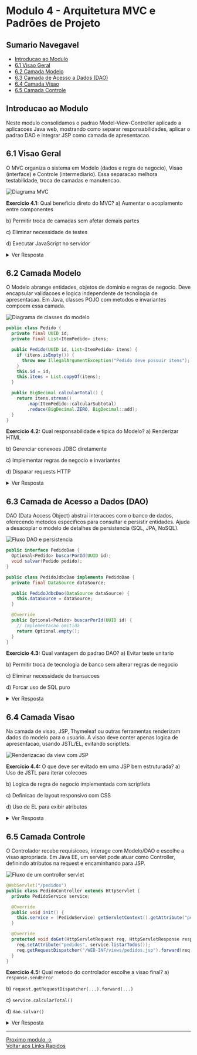 # Modulo 4 - Arquitetura MVC e Padrões de Projeto

## Sumario Navegavel
- [Introducao ao Modulo](#introducao-ao-modulo)
- [6.1 Visao Geral](#61-visao-geral)
- [6.2 Camada Modelo](#62-camada-modelo)
- [6.3 Camada de Acesso a Dados (DAO)](#63-camada-de-acesso-a-dados-dao)
- [6.4 Camada Visao](#64-camada-visao)
- [6.5 Camada Controle](#65-camada-controle)

## Introducao ao Modulo
Neste modulo consolidamos o padrao Model-View-Controller aplicado a aplicacoes Java web, mostrando como separar responsabilidades, aplicar o padrao DAO e integrar JSP como camada de apresentacao.

## 6.1 Visao Geral
O MVC organiza o sistema em Modelo (dados e regra de negocio), Visao (interface) e Controle (intermediario). Essa separacao melhora testabilidade, troca de camadas e manutencao.

![Diagrama MVC](../imagens/diagrama_mvc.svg)

**Exercicio 4.1:** Qual beneficio direto do MVC?
a) Aumentar o acoplamento entre componentes

b) Permitir troca de camadas sem afetar demais partes

c) Eliminar necessidade de testes

d) Executar JavaScript no servidor

<details>
<summary>Ver Resposta</summary>

**Resposta:** b) Permitir troca de camadas sem afetar demais partes

**Explicacao:** MVC reduz acoplamento, permitindo evolucao independente das camadas. Nao elimina testes nem move JavaScript para o servidor.
</details>

## 6.2 Camada Modelo
O Modelo abrange entidades, objetos de dominio e regras de negocio. Deve encapsular validacoes e logica independente de tecnologia de apresentacao. Em Java, classes POJO com metodos e invariantes compoem essa camada.

![Diagrama de classes do modelo](../imagens/modelo_diagrama_classes.svg)

```java
public class Pedido {
  private final UUID id;
  private final List<ItemPedido> itens;

  public Pedido(UUID id, List<ItemPedido> itens) {
    if (itens.isEmpty()) {
      throw new IllegalArgumentException("Pedido deve possuir itens");
    }
    this.id = id;
    this.itens = List.copyOf(itens);
  }

  public BigDecimal calcularTotal() {
    return itens.stream()
        .map(ItemPedido::calcularSubtotal)
        .reduce(BigDecimal.ZERO, BigDecimal::add);
  }
}
```

**Exercicio 4.2:** Qual responsabilidade e tipica do Modelo?
a) Renderizar HTML

b) Gerenciar conexoes JDBC diretamente

c) Implementar regras de negocio e invariantes

d) Disparar requests HTTP

<details>
<summary>Ver Resposta</summary>

**Resposta:** c) Implementar regras de negocio e invariantes

**Explicacao:** O Modelo encapsula logicas essenciais de negocio. Renderizacao pertence a Visao; conexoes e integracoes sao responsabilidade de camadas de infraestrutura como DAO ou servicos.
</details>

## 6.3 Camada de Acesso a Dados (DAO)
DAO (Data Access Object) abstrai interacoes com o banco de dados, oferecendo metodos especificos para consultar e persistir entidades. Ajuda a desacoplar o modelo de detalhes de persistencia (SQL, JPA, NoSQL).

![Fluxo DAO e persistencia](../imagens/dao_fluxo_persistencia.svg)

```java
public interface PedidoDao {
  Optional<Pedido> buscarPorId(UUID id);
  void salvar(Pedido pedido);
}

public class PedidoJdbcDao implements PedidoDao {
  private final DataSource dataSource;

  public PedidoJdbcDao(DataSource dataSource) {
    this.dataSource = dataSource;
  }

  @Override
  public Optional<Pedido> buscarPorId(UUID id) {
    // Implementacao omitida
    return Optional.empty();
  }
}
```

**Exercicio 4.3:** Qual vantagem do padrao DAO?
a) Evitar teste unitario

b) Permitir troca de tecnologia de banco sem alterar regras de negocio

c) Eliminar necessidade de transacoes

d) Forcar uso de SQL puro

<details>
<summary>Ver Resposta</summary>

**Resposta:** b) Permitir troca de tecnologia de banco sem alterar regras de negocio

**Explicacao:** DAO encapsula detalhes de acesso a dados, facilitando a troca de implementacoes (JDBC, JPA, NoSQL) sem impactar camadas superiores.
</details>

## 6.4 Camada Visao
Na camada de visao, JSP, Thymeleaf ou outras ferramentas renderizam dados do modelo para o usuario. A visao deve conter apenas logica de apresentacao, usando JSTL/EL, evitando scriptlets.

![Renderizacao da view com JSP](../imagens/renderizacao_view.svg)

**Exercicio 4.4:** O que deve ser evitado em uma JSP bem estruturada?
a) Uso de JSTL para iterar colecoes

b) Logica de regra de negocio implementada com scriptlets

c) Definicao de layout responsivo com CSS

d) Uso de EL para exibir atributos

<details>
<summary>Ver Resposta</summary>

**Resposta:** b) Logica de regra de negocio implementada com scriptlets

**Explicacao:** JSP deve focar apresentacao. Regras de negocio devem residir no Modelo ou no Controlador.
</details>

## 6.5 Camada Controle
O Controlador recebe requisicoes, interage com Modelo/DAO e escolhe a visao apropriada. Em Java EE, um servlet pode atuar como Controller, definindo atributos na request e encaminhando para JSP.

![Fluxo de um controller servlet](../imagens/flow_controller_servlet.svg)

```java
@WebServlet("/pedidos")
public class PedidoController extends HttpServlet {
  private PedidoService service;

  @Override
  public void init() {
    this.service = (PedidoService) getServletContext().getAttribute("pedidoService");
  }

  @Override
  protected void doGet(HttpServletRequest req, HttpServletResponse resp) throws ServletException, IOException {
    req.setAttribute("pedidos", service.listarTodos());
    req.getRequestDispatcher("/WEB-INF/views/pedidos.jsp").forward(req, resp);
  }
}
```

**Exercicio 4.5:** Qual metodo do controlador escolhe a visao final?
a) `response.sendError`

b) `request.getRequestDispatcher(...).forward(...)`

c) `service.calcularTotal()`

d) `dao.salvar()`

<details>
<summary>Ver Resposta</summary>

**Resposta:** b) `request.getRequestDispatcher(...).forward(...)`

**Explicacao:** O controlador define atributos e usa `forward` para renderizar a visao correta. Os demais metodos tem outras responsabilidades.
</details>

---

[Proximo modulo ->](modulo_05_projeto_de_conclusao.md)  
[Voltar aos Links Rapidos](../README.md#links-rapidos)
